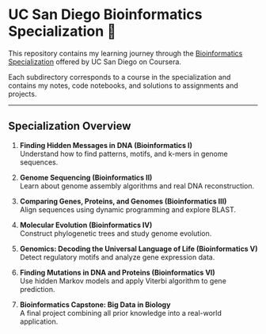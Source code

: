 # UC San Diego Bioinformatics Specialization 🧬

This repository contains my learning journey through the [Bioinformatics Specialization](https://www.coursera.org/specializations/bioinformatics) offered by UC San Diego on Coursera.

Each subdirectory corresponds to a course in the specialization and contains my notes, code notebooks, and solutions to assignments and projects.

---

## Specialization Overview

1. **Finding Hidden Messages in DNA (Bioinformatics I)**  
   Understand how to find patterns, motifs, and k-mers in genome sequences.

2. **Genome Sequencing (Bioinformatics II)**  
   Learn about genome assembly algorithms and real DNA reconstruction.

3. **Comparing Genes, Proteins, and Genomes (Bioinformatics III)**  
   Align sequences using dynamic programming and explore BLAST.

4. **Molecular Evolution (Bioinformatics IV)**  
   Construct phylogenetic trees and study genome evolution.

5. **Genomics: Decoding the Universal Language of Life (Bioinformatics V)**  
   Detect regulatory motifs and analyze gene expression data.

6. **Finding Mutations in DNA and Proteins (Bioinformatics VI)**  
   Use hidden Markov models and apply Viterbi algorithm to gene prediction.

7. **Bioinformatics Capstone: Big Data in Biology**  
   A final project combining all prior knowledge into a real-world application.
